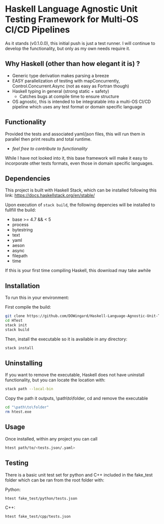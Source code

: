 # Haskell Language Agnostic Unit Testing Framework for Multi-OS CI/CD Pipelines

As it stands (v0.1.0.0), this initial push is just a test runner. I will continue to develop the functionality, but only as my own needs require it. 

## Why Haskell (other than how elegant it is) ?

* Generic type derivation makes parsing a breeze
* EASY parallelization of testing with mapConcurrently, Control.Concurrent.Async (not as easy as Fortran though) 
* Haskell typing in general (strong static + safety)
    * Catches bugs at compile time to ensure structure
* OS agnostic, this is intended to be integratable into a multi-OS CI/CD pipeline which uses any test format or domain specific language 

## Functionality

Provided the tests and associated yaml/json files, this will run them in parallel then print results and total runtime. 

* _feel free to contribute to functionality_

While I have not looked into it, this base framework will make it easy to incorporate other tests formats, even those in domain specific languages.


## Dependencies
This project is built with Haskell Stack, which can be installed following this link:
https://docs.haskellstack.org/en/stable/

Upon execution of ```stack build```, the following depencies will be installed to fullfill the build:
  - base >= 4.7 && < 5
  - process
  - bytestring
  - text
  - yaml
  - aeson
  - async
  - filepath
  - time 

If this is your first time compiling Haskell, this download may take awhile
## Installation
To run this in your environment:

First compile the build:
```bash
git clone https://github.com/DOWingard/Haskell-Language-Agnostic-Unit-Testing-Framework-for-Multi-OS-CI-CD-Pipelines.git HTest
cd HTest
stack init
stack build
```
Then, install the executable so it is available in any directory:
```bash
stack install
```
## Uninstalling
If you want to remove the executable, Haskell does not have uninstall functionality, but you can locate the location with:
```bash
stack path --local-bin
```
Copy the path it outputs, \path\to\folder, cd and remove the executable
```bash
cd "\path\to\folder"
rm htest.exe
```

## Usage
Once installed, within any project you can call 
```bash 
htest path/to/<tests.json/.yaml>
```

## Testing
There is a basic unit test set for python and C++ included in the fake_test folder which can be ran from the root folder with:

Python:
```bash
htest fake_test/python/tests.json
```
C++:
```bash
htest fake_test/cpp/tests.json
```






